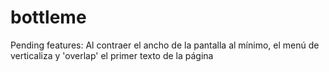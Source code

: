 # bottleme
Pending features:
Al contraer el ancho de la pantalla al mínimo, el menú de verticaliza y 'overlap' el primer texto de la página
